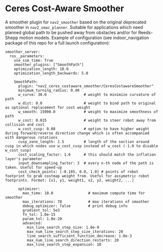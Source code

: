 # Ceres Cost-Aware Smoother

A smoother plugin for `nav2_smoother` based on the original deprecated smoother in `nav2_smac_planner`. Suitable for applications which need planned global path to be pushed away from obstacles and/or for Reeds-Shepp motion models. Example of configuration (see indoor_navigation package of this repo for a full launch configuration):

```
smoother_server:
  ros__parameters:
    use_sim_time: True
    smoother_plugins: ["SmoothPath"]
    optimization_length: 10.0
    optimization_length_backwards: 5.0

    SmoothPath:
      plugin: "nav2_ceres_costaware_smoother/CeresCostawareSmoother"
      minimum_turning_radius: 0.40
      w_curve: 30.0                 # weight to minimize curvature of path
      w_dist: 0.0                   # weight to bind path to original as optional replacement for cost weight
      w_smooth: 15000.0             # weight to maximize smoothness of path
      w_cost: 0.015                 # weight to steer robot away from collision and cost
      w_cost_cusp: 0.08             # option to have higher weight during forward/reverse direction change which is often accompanied with dangerous rotations
      cusp_zone_length: 1.5         # length of the section around cusp in which nodes use w_cost_cusp instead of w_cost (-1.0 to disable w_cost_cusp)
      cost_scaling_factor: 1.6      # this should match the inflation layer's parameter
      input_downsampling_factor: 3  # every n-th node of the path is taken. Useful for speed-up
      cost_check_points: [-0.185, 0.0, 1.0] # points of robot footprint to grab costmap weight from. Useful for assymetric robot footprints. Format: [x1, y1, weight1, x2, y2, weight2, ...]

      optimizer:
        max_time: 10.0                # maximum compute time for smoother
        max_iterations: 70            # max iterations of smoother
        debug_optimizer: false        # print debug info
        gradient_tol: 5e3
        fn_tol: 1.0e-15
        param_tol: 1.0e-20
        advanced:
          min_line_search_step_size: 1.0e-9
          max_num_line_search_step_size_iterations: 20
          line_search_sufficient_function_decrease: 1.0e-3
          max_num_line_search_direction_restarts: 20
          max_line_search_step_expansion: 10
```